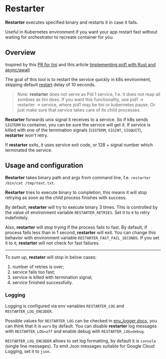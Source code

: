 # Restarter

**Restarter** executes specified binary and restarts it in case it fails.

Useful in Kubernetes environment if you want your app restart fast without waiting for orchestrator to recreate container for you.

## Overview

Inspired by this [PR for tini](https://github.com/krallin/tini/pull/146) and this article [Implementing pid1 with Rust and async/await](https://www.fpcomplete.com/rust/pid1/)

The goal of this tool is to restart the service quickly in k8s environment, skipping default [restart](https://kubernetes.io/docs/concepts/workloads/pods/pod-lifecycle/#restart-policy) delay of 10 seconds.

> Note: **restarter** does not serve as Pid 1 service, f.e. it does not reap all zombies as tini does. If you want this functionality, use pid1 -> restarter -> service, where pid1 may be tini or kubernetes pause. Or just make sure that service takes care of its child processes.

**Restarter** forwards unix signal it receives to a service. So if k8s sends `SIGTERM` to container, you can be sure the service will get it. If service is killed with one of the termination signals (`SIGTERM`, `SIGINT`, `SIGQUIT`), **restarter** won't retry.

If **restarter** exits, it uses service exit code, or 128 + signal number which terminated the service.

## Usage and configuration

**Restarter** takes binary path and args from command line, f.e. `restarter /bin/cat /tmp/text.txt`.

**Restarter** tries to execute binary to completion, this means it will stop retrying as soon as the child process finishes with success.

By default, **restarter** will try to execute binary 3 times. This is controlled by the value of environment variable `RESTARTER_RETRIES`. Set it to `0` to retry indefinitely.

Also, **restarter** will stop trying if the process fails to fast. By default, if process fails less than in 1 second, **restarter** will exit. You can change this behavior with environment variable `RESTARTER_FAST_FAIL_SECONDS`. If you set it to `0`, **restarter** will not check for fast failures.

----
To sum up, **restater** will stop in below cases:

1) number of retries is over;
2) service fails too fast;
3) service is killed with termination signal;
4) service finished successfully.
### Logging

Logging is configured via env variables `RESTARTER_LOG` and `RESTARTER_LOG_ENCODER`.

Possible values for `RESTARTER_LOG` can be checked in [env_logger docs](https://docs.rs/env_logger/0.8.4/env_logger/#enabling-logging), you can think that it is `warn` by default. You can disable **restarter** log messages with `RESTARTER_LOG=off` and enable debug with `RESTARTER_LOG=debug`.

`RESTARTER_LOG_ENCODER` allows to set log formatting, by default it is `console` (single line messages). To emit Json messages suitable for Google Cloud Logging, set it to `json`.
